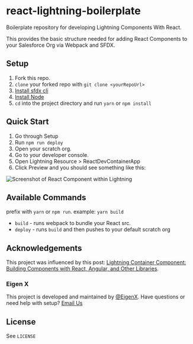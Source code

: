 # react-lightning-boilerplate
Boilerplate repository for developing Lightning Components With React.

This provides the basic structure needed for adding React Components to your Salesforce Org via Webpack and SFDX.

## Setup

1. Fork this repo.
1. `clone` your forked repo with `git clone <yourRepoUrl>`
1. [Install sfdx cli](https://developer.salesforce.com/tools/sfdxcli)
1. [Install Node](https://nodejs.org/en/)
1. `cd` into the project directory and run `yarn` or `npm install`

## Quick Start

1. Go through Setup
1. Run `npm run deploy`
1. Open your scratch org.
1. Go to your developer console.
1. Open Lightning Resource > ReactDevContainerApp
1. Click Preview and you should see something like this:

![Screenshot of React Component within Lightning](https://github.com/jefflombard/react-lightning-boilerplate/blob/master/screenshot.png "Screenshot of React Component within Lightning")

## Available Commands

prefix with `yarn` or `npm run`.
example: `yarn build`

- `build` - runs webpack to bundle your React src.
- `deploy` - runs `build` and then pushes to your default scratch org

## Acknowledgements

This project was influenced by this post: [Lightning Container Component: Building Components with React, Angular, and Other Libraries](https://developer.salesforce.com/blogs/2018/04/lightning-container-component-building-components-with-react-angular-and-other-libraries.html).

### Eigen X
This project is developed and maintained by [@EigenX](https://twitter.com/eigenx). Have questions or need help with setup? [Email Us](mailto:info@eigenx.com)

## License
See `LICENSE`

